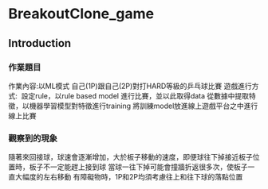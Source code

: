 # BreakoutClone_game
## Introduction
### 作業題目
作業內容:以ML模式 自己(1P)跟自己(2P)對打HARD等級的乒乓球比賽
遊戲進行方式: 
設定rule，以rule based model 進行比賽，並以此取得data
從數據中提取特徵，以機器學習模型對特徵進行training
將訓練model放進線上遊戲平台之中進行線上比賽
### 觀察到的現象
隨著來回接球，球速會逐漸增加，大於板子移動的速度，即便球往下掉接近板子位置時，板子不一定能趕上接到球
當球一往下掉可能會撞牆折返很多次，使板子一直大幅度的左右移動
有障礙物時，1P和2P均須考慮往上和往下球的落點位置

